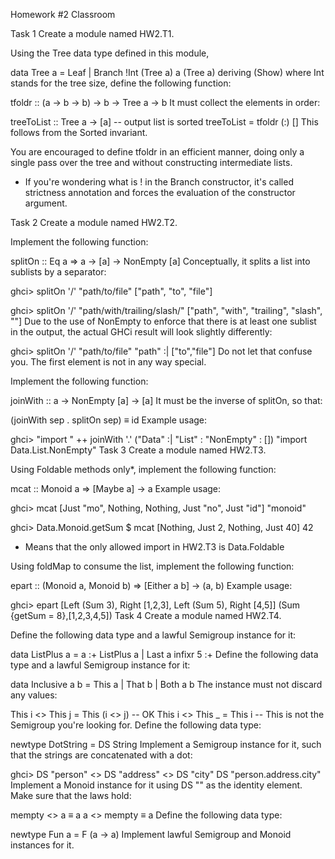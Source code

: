Homework #2
Classroom

Task 1
Create a module named HW2.T1.

Using the Tree data type defined in this module,

data Tree a = Leaf | Branch !Int (Tree a) a (Tree a)
  deriving (Show)
where Int stands for the tree size, define the following function:

tfoldr :: (a -> b -> b) -> b -> Tree a -> b
It must collect the elements in order:

treeToList :: Tree a -> [a]    -- output list is sorted
treeToList = tfoldr (:) []
This follows from the Sorted invariant.

You are encouraged to define tfoldr in an efficient manner, doing only a single pass over the tree and without constructing intermediate lists.

* If you're wondering what is ! in the Branch constructor, it's called strictness annotation and forces the evaluation of the constructor argument.

Task 2
Create a module named HW2.T2.

Implement the following function:

splitOn :: Eq a => a -> [a] -> NonEmpty [a]
Conceptually, it splits a list into sublists by a separator:

ghci> splitOn '/' "path/to/file"
["path", "to", "file"]

ghci> splitOn '/' "path/with/trailing/slash/"
["path", "with", "trailing", "slash", ""]
Due to the use of NonEmpty to enforce that there is at least one sublist in the output, the actual GHCi result will look slightly differently:

ghci> splitOn '/' "path/to/file"
"path" :| ["to","file"]
Do not let that confuse you. The first element is not in any way special.

Implement the following function:

joinWith :: a -> NonEmpty [a] -> [a]
It must be the inverse of splitOn, so that:

(joinWith sep . splitOn sep)  ≡  id
Example usage:

ghci> "import " ++ joinWith '.' ("Data" :| "List" : "NonEmpty" : [])
"import Data.List.NonEmpty"
Task 3
Create a module named HW2.T3.

Using Foldable methods only*, implement the following function:

mcat :: Monoid a => [Maybe a] -> a
Example usage:

ghci> mcat [Just "mo", Nothing, Nothing, Just "no", Just "id"]
"monoid"

ghci> Data.Monoid.getSum $ mcat [Nothing, Just 2, Nothing, Just 40]
42
* Means that the only allowed import in HW2.T3 is Data.Foldable

Using foldMap to consume the list, implement the following function:

epart :: (Monoid a, Monoid b) => [Either a b] -> (a, b)
Example usage:

ghci> epart [Left (Sum 3), Right [1,2,3], Left (Sum 5), Right [4,5]]
(Sum {getSum = 8},[1,2,3,4,5])
Task 4
Create a module named HW2.T4.

Define the following data type and a lawful Semigroup instance for it:

data ListPlus a = a :+ ListPlus a | Last a
infixr 5 :+
Define the following data type and a lawful Semigroup instance for it:

data Inclusive a b = This a | That b | Both a b
The instance must not discard any values:

This i  <>  This j  =  This (i <> j)   -- OK
This i  <>  This _  =  This i          -- This is not the Semigroup you're looking for.
Define the following data type:

newtype DotString = DS String
Implement a Semigroup instance for it, such that the strings are concatenated with a dot:

ghci> DS "person" <> DS "address" <> DS "city"
DS "person.address.city"
Implement a Monoid instance for it using DS "" as the identity element. Make sure that the laws hold:

mempty <> a  ≡  a
a <> mempty  ≡  a
Define the following data type:

newtype Fun a = F (a -> a)
Implement lawful Semigroup and Monoid instances for it.